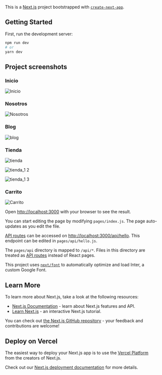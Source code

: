 This is a [Next.js](https://nextjs.org/) project bootstrapped with [`create-next-app`](https://github.com/vercel/next.js/tree/canary/packages/create-next-app).

## Getting Started

First, run the development server:

```bash
npm run dev
# or
yarn dev
```

## Project screenshots

### Inicio
![Inicio](https://user-images.githubusercontent.com/79029068/214211579-49b17a20-f1a2-4c44-a92e-1d1ca8bde62e.png)
### Nosotros
![Nosotros](https://user-images.githubusercontent.com/79029068/214212686-7b9bc5e5-13e7-46b1-b57c-cf4fed39d40a.png)
### Blog
![blog](https://user-images.githubusercontent.com/79029068/214212753-fe10f5de-e83c-49d8-ab7c-3a278d4494c2.png)
### Tienda
![tienda](https://user-images.githubusercontent.com/79029068/214212846-96edcbb9-aa09-45e9-a55a-10c8bc62b893.png)

![tienda_1 2](https://user-images.githubusercontent.com/79029068/214212898-9e0c5e5b-05c0-4632-bdc4-e73f9f3a30c5.png)

![tienda_1 3](https://user-images.githubusercontent.com/79029068/214212926-1be32d79-d658-41b3-8c17-f0febf7cae47.png)

### Carrito
![Carrito](https://user-images.githubusercontent.com/79029068/214212973-d3d7eac5-d2ab-4027-9bfa-41c6ca8556e0.png)


Open [http://localhost:3000](http://localhost:3000) with your browser to see the result.

You can start editing the page by modifying `pages/index.js`. The page auto-updates as you edit the file.

[API routes](https://nextjs.org/docs/api-routes/introduction) can be accessed on [http://localhost:3000/api/hello](http://localhost:3000/api/hello). This endpoint can be edited in `pages/api/hello.js`.

The `pages/api` directory is mapped to `/api/*`. Files in this directory are treated as [API routes](https://nextjs.org/docs/api-routes/introduction) instead of React pages.

This project uses [`next/font`](https://nextjs.org/docs/basic-features/font-optimization) to automatically optimize and load Inter, a custom Google Font.

## Learn More

To learn more about Next.js, take a look at the following resources:

- [Next.js Documentation](https://nextjs.org/docs) - learn about Next.js features and API.
- [Learn Next.js](https://nextjs.org/learn) - an interactive Next.js tutorial.

You can check out [the Next.js GitHub repository](https://github.com/vercel/next.js/) - your feedback and contributions are welcome!

## Deploy on Vercel

The easiest way to deploy your Next.js app is to use the [Vercel Platform](https://vercel.com/new?utm_medium=default-template&filter=next.js&utm_source=create-next-app&utm_campaign=create-next-app-readme) from the creators of Next.js.

Check out our [Next.js deployment documentation](https://nextjs.org/docs/deployment) for more details.
